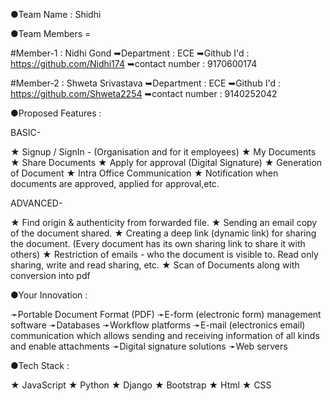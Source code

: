 ●Team Name : Shidhi


●Team Members =      

#Member-1          : Nidhi Gond
➥Department      : ECE
➥Github I'd      : https://github.com/Nidhi174
➥contact number  : 9170600174

#Member-2          : Shweta Srivastava
➥Department      : ECE
➥Github I'd      : https://github.com/Shweta2254
➥contact number  : 9140252042
  
  
●Proposed Features :
  
  BASIC-
  
★ Signup / SignIn - (Organisation and for it employees)
★ My Documents
★ Share Documents
★ Apply for approval (Digital Signature)
★ Generation of Document
★ Intra Office Communication
★ Notification when documents are approved, applied
   for approval,etc.
  
  ADVANCED-
  
★ Find origin & authenticity from forwarded file.
★ Sending an email copy of the document shared.
★ Creating a deep link (dynamic link) for sharing the
   document. (Every document has its own sharing link
   to share it with others)
★ Restriction of emails - who the document is visible to.
   Read only sharing, write and read sharing, etc.
★ Scan of Documents along with conversion into pdf
  
 ●Your Innovation :
  
➛Portable Document Format (PDF)
➛E-form (electronic form) management software 
➛Databases 
➛Workflow platforms 
➛E-mail (electronics email) communication which allows sending and receiving information of all kinds and enable attachments
➛Digital signature solutions
➛Web servers 

 ●Tech Stack :
  
 ★ JavaScript
 ★ Python
 ★ Django
 ★ Bootstrap
 ★ Html
 ★ CSS
 
  
 
  
  
  
  
  
  
  
  
